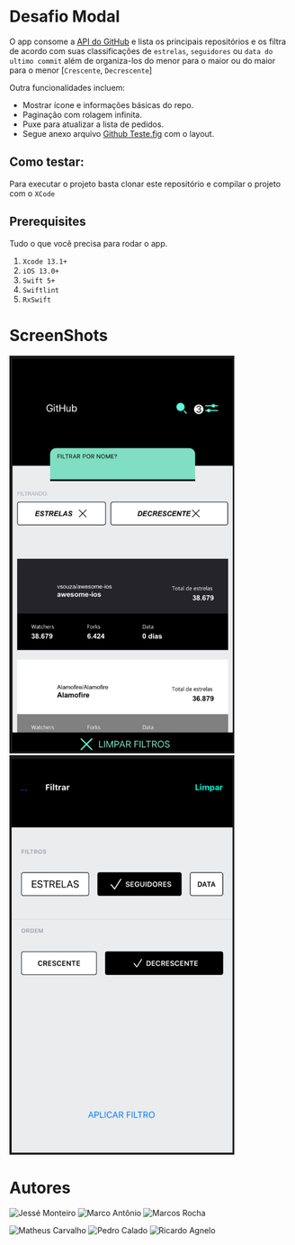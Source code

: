 # Desafio Modal

O app consome a [API do GitHub](https://developer.github.com/v3) e lista os principais repositórios e os filtra de acordo com suas classificações de `estrelas`, `seguidores` ou `data do ultimo commit` além de organiza-los do menor para o maior ou do maior para o menor [`Crescente`, `Decrescente`]

Outra funcionalidades incluem:
- Mostrar ícone e informações básicas do repo.
- Paginação com rolagem infinita.
- Puxe para atualizar a lista de pedidos.
- Segue anexo arquivo [Github Teste.fig](Docs/Github_Teste.fig) com o layout.

## Como testar:

Para executar o projeto basta clonar este repositório e compilar o projeto com o `XCode`

## Prerequisites

Tudo o que você precisa para rodar o app.

1. `Xcode 13.1+`
2. `iOS 13.0+`
3. `Swift 5+`
4. `Swiftlint`
5. `RxSwift`

# ScreenShots

<img src="AppScreenShots/TelaPrincipal.png" alt="drawing" width="400"/>
<img src="AppScreenShots/TelaFiltros.png" alt="drawing" width="400"/>

# Autores

![Jessé Monteiro](https://img.shields.io/badge/Jessé-Monteiro-white?style=for-the-badge&logo=CoffeeScript&link=https://www.linkedin.com/in/jessemonteiro/&link=https://github.com/JesseMonteiro)
![Marco Antônio](https://img.shields.io/badge/Marco-Antônio-red?style=for-the-badge&logo=CoffeeScript&link=https://www.linkedin.com/in/marcoantoniosm/&link=https://github.com/marcodsl)
![Marcos Rocha](https://img.shields.io/badge/Marcos-Rocha-blue?style=for-the-badge&logo=CoffeeScript&link=https://www.linkedin.com/in/marcosfeliperocha/&link=https://github.com/mflipe)

![Matheus Carvalho](https://img.shields.io/badge/Matheus-Carvalho-green?style=for-the-badge&logo=CoffeeScript&link=https://www.linkedin.com/in/matheus-de-assis-carvalho&link=https://github.com/MatheusAssisCarvalho)
![Pedro Calado](https://img.shields.io/badge/Pedro-Calado-grey?style=for-the-badge&logo=CoffeeScript&link=https://www.linkedin.com/in/pedrohcalado&link=https://github.com/pedrohcalado)
![Ricardo Agnelo](https://img.shields.io/badge/Ricardo-Agnelo-orange?style=for-the-badge&logo=CoffeeScript&link=https://github.com/RicardoAgnelo&link=https://github.com/RicardoAgnelo)
